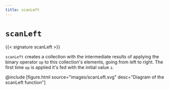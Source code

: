```yaml
---
title: scanLeft
---
```


# `scanLeft`

{{< signature scanLeft >}}

`scanLeft` creates a collection with the intermediate results of applying the binary operator `op` to this collection's elements, going from left to right. The first time `op` is applied it's fed with the initial value `z`.

@include [figure.html source="images/scanLeft.svg" desc="Diagram of the scanLeft function"]
